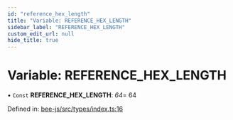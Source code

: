 ```yaml
---
id: "reference_hex_length"
title: "Variable: REFERENCE_HEX_LENGTH"
sidebar_label: "REFERENCE_HEX_LENGTH"
custom_edit_url: null
hide_title: true
---
```


# Variable: REFERENCE\_HEX\_LENGTH

• `Const` **REFERENCE\_HEX\_LENGTH**: *64*= 64

Defined in: [bee-js/src/types/index.ts:16](https://github.com/ethersphere/bee-js/blob/9a547fe/src/types/index.ts#L16)
